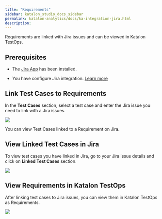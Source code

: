 ```yaml
---
title: "Requirements" 
sidebar: katalon_studio_docs_sidebar
permalink: katalon-analytics/docs/ka-integration-jira.html 
description: 
---
```

Requirements are linked with Jira issues and can be viewed in Katalon TestOps.

## Prerequisites

- The [Jira App](https://marketplace.atlassian.com/apps/1217501/katalon-bdd-test-automation-for-jira) has been installed.

- You have configure Jira integration. [Learn more](https://docs.katalon.com/katalon-analytics/docs/kt-jira-config.html)

## Link Test Cases to Requirements

In the **Test Cases** section, select a test case and enter the Jira issue you need to link with a Jira issues.

<img src="https://github.com/katalon-studio/docs-images/raw/master/katalon-analytics/docs/ka-integration-jira/requirements-testops.png" width="" height="">

You can view Test Cases linked to a Requirement on Jira.

## View Linked Test Cases in Jira

To view test cases you have linked in Jira, go to your Jira issue details and click on **Linked Test Cases** section.

<img src="https://github.com/katalon-studio/docs-images/raw/master/katalon-analytics/docs/ka-integration-jira/linked-test-case.png" width="" height="">

## View Requirements in Katalon TestOps

After linking test cases to Jira issues, you can view them in Katalon TestOps as Requirements.

<img src="https://github.com/katalon-studio/docs-images/raw/master/katalon-analytics/docs/ka-integration-jira/requirements.png" width="" height="">

